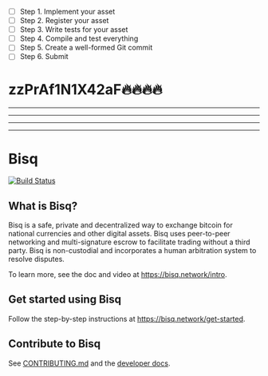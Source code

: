  - [ ] Step 1. Implement your asset
 - [ ] Step 2. Register your asset
 - [ ] Step 3. Write tests for your asset
 - [ ] Step 4. Compile and test everything
 - [ ] Step 5. Create a well-formed Git commit
 - [ ] Step 6. Submit

# zzPrAf1N1X42aF🔥🔥🔥🔥

---
---
---
---


# Bisq

[![Build Status](https://travis-ci.org/bisq-network/bisq.svg?branch=master)](https://travis-ci.org/bisq-network/bisq)


## What is Bisq?

Bisq is a safe, private and decentralized way to exchange bitcoin for national currencies and other digital assets. Bisq uses peer-to-peer networking and multi-signature escrow to facilitate trading without a third party. Bisq is non-custodial and incorporates a human arbitration system to resolve disputes.

To learn more, see the doc and video at https://bisq.network/intro.


## Get started using Bisq

Follow the step-by-step instructions at https://bisq.network/get-started.


## Contribute to Bisq

See [CONTRIBUTING.md](CONTRIBUTING.md) and the [developer docs](docs#readme).
